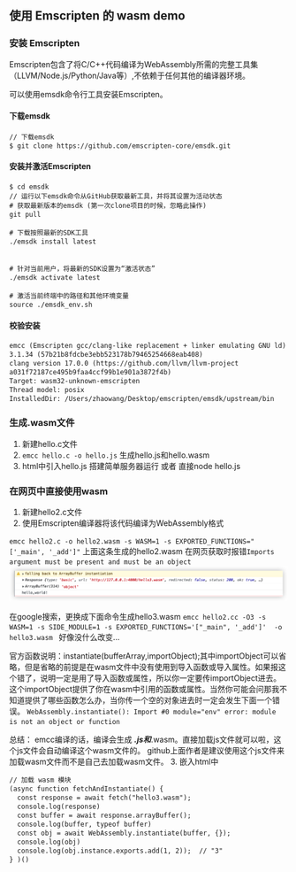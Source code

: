 ## 使用 Emscripten 的 wasm demo

### 安装 Emscripten
Emscripten包含了将C/C++代码编译为WebAssembly所需的完整工具集（LLVM/Node.js/Python/Java等）,不依赖于任何其他的编译器环境。

可以使用emsdk命令行工具安装Emscripten。

#### 下载emsdk
```
// 下载emsdk
$ git clone https://github.com/emscripten-core/emsdk.git
```

#### 安装并激活Emscripten
```
$ cd emsdk
// 运行以下emsdk命令从GitHub获取最新工具，并将其设置为活动状态
# 获取最新版本的emsdk (第一次clone项目的时候，忽略此操作)
git pull

# 下载按照最新的SDK工具
./emsdk install latest


# 针对当前用户，将最新的SDK设置为“激活状态”
./emsdk activate latest

# 激活当前终端中的路径和其他环境变量
source ./emsdk_env.sh
```

#### 校验安装
```
emcc (Emscripten gcc/clang-like replacement + linker emulating GNU ld) 3.1.34 (57b21b8fdcbe3ebb523178b79465254668eab408)
clang version 17.0.0 (https://github.com/llvm/llvm-project a031f72187ce495b9faa4ccf99b1e901a3872f4b)
Target: wasm32-unknown-emscripten
Thread model: posix
InstalledDir: /Users/zhaowang/Desktop/emscripten/emsdk/upstream/bin
```

### 生成.wasm文件
1. 新建hello.c文件
2. `emcc hello.c -o hello.js` 生成hello.js和hello.wasm
3. html中引入hello.js  搭建简单服务器运行  或者 直接node hello.js

### 在网页中直接使用wasm
1. 新建hello2.c文件
2. 使用Emscripten编译器将该代码编译为WebAssembly格式

`emcc hello2.c -o hello2.wasm -s WASM=1 -s EXPORTED_FUNCTIONS="['_main', '_add']"`
上面这条生成的hello2.wasm 在网页获取时报错`Imports argument must be present and must be an object`
![](./bug1.png)

在google搜索，更换成下面命令生成hello3.wasm
`emcc hello2.cc -O3 -s WASM=1 -s SIDE_MODULE=1 -s EXPORTED_FUNCTIONS='["_main", '_add']'  -o hello3.wasm `
好像没什么改变...

官方函数说明：instantiate(bufferArray,importObject);其中importObject可以省略，但是省略的前提是在wasm文件中没有使用到导入函数或导入属性。如果报这个错了，说明一定是用了导入函数或属性，所以你一定要传importObject进去。这个importObject提供了你在wasm中引用的函数或属性。当然你可能会问那我不知道提供了哪些函数怎么办，当你传一个空的对象进去时一定会发生下面一个错误。
`WebAssembly.instantiate(): Import #0 module="env" error: module is not an object or function`

总结： emcc编译的话，编译会生成 ***.js和***.wasm。直接加载js文件就可以啦，这个js文件会自动编译这个wasm文件的。
github上面作者是建议使用这个js文件来加载wasm文件而不是自己去加载wasm文件。
3. 嵌入html中
```
// 加载 wasm 模块
(async function fetchAndInstantiate() {
  const response = await fetch("hello3.wasm");
  console.log(response)
  const buffer = await response.arrayBuffer();
  console.log(buffer, typeof buffer)
  const obj = await WebAssembly.instantiate(buffer, {});
  console.log(obj)
  console.log(obj.instance.exports.add(1, 2));  // "3"
} )()
```
